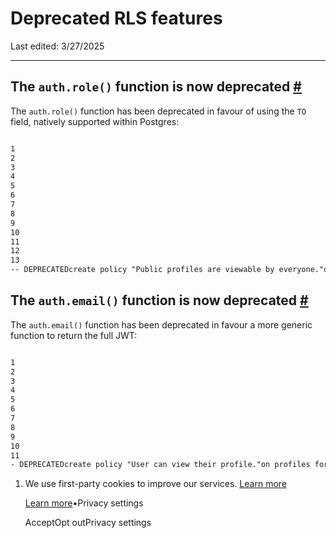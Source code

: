# Deprecated RLS features

Last edited: 3/27/2025

* * *

## The `auth.role()` function is now deprecated [\#](https://supabase.com/docs/guides/troubleshooting/deprecated-rls-features-Pm77Zs\#the-authrole-function-is-now-deprecated)

The `auth.role()` function has been deprecated in favour of using the `TO` field, natively supported within Postgres:

```flex

1
2
3
4
5
6
7
8
9
10
11
12
13
-- DEPRECATEDcreate policy "Public profiles are viewable by everyone."on profiles for select using (  auth.role() = 'authenticated' or auth.role() = 'anon');-- RECOMMENDEDcreate policy "Public profiles are viewable by everyone."on profiles for selectto authenticated, anonusing (  true);
```

## The `auth.email()` function is now deprecated [\#](https://supabase.com/docs/guides/troubleshooting/deprecated-rls-features-Pm77Zs\#the-authemail-function-is-now-deprecated)

The `auth.email()` function has been deprecated in favour a more generic function to return the full JWT:

```flex

1
2
3
4
5
6
7
8
9
10
11
- DEPRECATEDcreate policy "User can view their profile."on profiles for select using (  auth.email() = email);-- RECOMMENDEDcreate policy "User can view their profile."on profiles for select using (  (auth.jwt() ->> 'email') = email);
```

1. We use first-party cookies to improve our services. [Learn more](https://supabase.com/privacy#8-cookies-and-similar-technologies-used-on-our-european-services)



   [Learn more](https://supabase.com/privacy#8-cookies-and-similar-technologies-used-on-our-european-services)•Privacy settings





   AcceptOpt outPrivacy settings